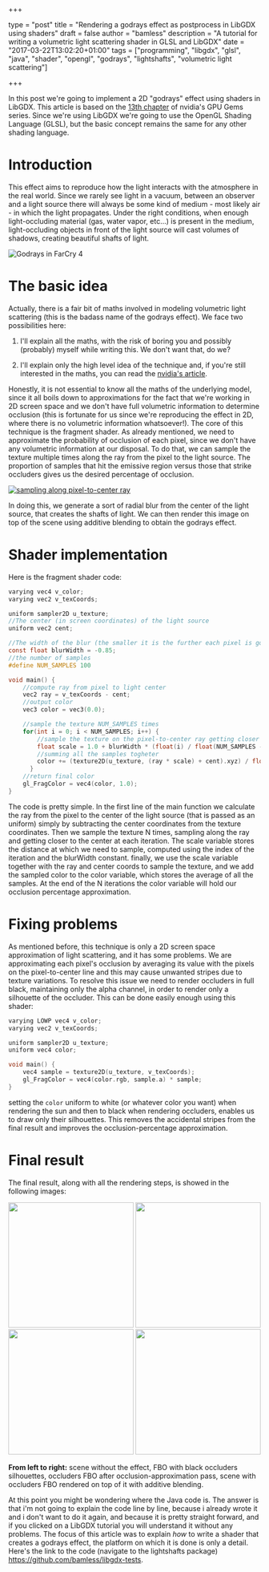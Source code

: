 +++

type = "post"
title = "Rendering a godrays effect as postprocess in LibGDX using shaders"
draft = false
author = "bamless"
description = "A tutorial for writing a volumetric light scattering shader in GLSL and LibGDX"
date = "2017-03-22T13:02:20+01:00"
tags = ["programming", "libgdx", "glsl", "java", "shader", "opengl", "godrays", "lightshafts", "volumetric light scattering"]

+++


In this post we're going to implement a 2D "godrays" effect using shaders in LibGDX. This article is based on the [13th chapter](http://http.developer.nvidia.com/GPUGems3/gpugems3_ch13.html) of nvidia's GPU Gems series. Since we're using LibGDX we're going to use the OpenGL Shading Language (GLSL), but the basic concept remains the same for any other shading language.

# Introduction

This effect aims to reproduce how the light interacts with the atmosphere in the real world. Since we rarely see light in a vacuum, between an observer and a light source there will always be some kind of medium - most likely air - in which the light propagates. Under the right conditions, when enough light-occluding material (gas, water vapor, etc...) is present in the medium, light-occluding objects in front of the light source will cast volumes of shadows, creating beautiful shafts of light.

![](https://carlabrennan.files.wordpress.com/2012/08/god-rays-6.jpg "Godrays in FarCry 4")

# The basic idea

Actually, there is a fair bit of maths involved in modeling volumetric light scattering (this is the badass name of the godrays effect). We face two possibilities here:

1. I'll explain all the maths, with the risk of boring you and possibly (probably) myself while writing this. We don't want that, do we?

2. I'll explain only the high level idea of the technique and, if you're still interested in the maths, you can read the [nvidia's article](http://http.developer.nvidia.com/GPUGems3/gpugems3_ch13.html).

Honestly, it is not essential to know all the maths of the underlying model, since it all boils down to approximations for the fact that we're working in 2D screen space and we don't have full volumetric information to determine occlusion (this is fortunate for us since we're reproducing the effect in 2D, where there is no volumetric information whatsoever!). The core of this technique is the fragment shader. As already mentioned, we need to approximate the probability of occlusion of each pixel, since we don't have any volumetric information at our disposal. To do that, we can sample the texture multiple times along the ray from the pixel to the light source. The proportion of samples that hit the emissive region versus those that strike occluders gives us the desired percentage of occlusion.

[![](/res/rendering-godrays/post_godrays_expl1.png "sampling along pixel-to-center ray")](/res/rendering-godrays/post_godrays_expl1.png)

In doing this, we generate a sort of radial blur from the center of the light source, that creates the shafts of light. We can then render this image on top of the scene using additive blending to obtain the godrays effect.

# Shader implementation

Here is the fragment shader code:

```c
varying vec4 v_color;
varying vec2 v_texCoords;

uniform sampler2D u_texture;
//The center (in screen coordinates) of the light source
uniform vec2 cent;

//The width of the blur (the smaller it is the further each pixel is going to sample)
const float blurWidth = -0.85;
//the number of samples
#define NUM_SAMPLES 100

void main() {
    //compute ray from pixel to light center
    vec2 ray = v_texCoords - cent;
    //output color
    vec3 color = vec3(0.0);

    //sample the texture NUM_SAMPLES times
    for(int i = 0; i < NUM_SAMPLES; i++) {
        //sample the texture on the pixel-to-center ray getting closer to the center every iteration
        float scale = 1.0 + blurWidth * (float(i) / float(NUM_SAMPLES - 1));
        //summing all the samples togheter
        color += (texture2D(u_texture, (ray * scale) + cent).xyz) / float(NUM_SAMPLES);
      }
    //return final color
    gl_FragColor = vec4(color, 1.0);
}
```

The code is pretty simple. In the first line of the main function we calculate the ray from the pixel to the center of the light source (that is passed as an uniform) simply by subtracting the center coordinates from the texture coordinates. Then we sample the texture N times, sampling along the ray and getting closer to the center at each iteration. The scale variable stores the distance at which we need to sample, computed using the index of the iteration and the blurWidth constant. finally, we use the scale variable together with the ray and center coords to sample the texture, and we add the sampled color to the color variable, which stores the average of all the samples. At the end of the N iterations the color variable will hold our occlusion percentage approximation.

# Fixing problems

As mentioned before, this technique is only a 2D screen space approximation of light scattering, and it has some problems. We are approximating each pixel's occlusion by averaging its value with the pixels on the pixel-to-center line and this may cause unwanted stripes due to texture variations. To resolve this issue we need to render occluders in full black, maintaining only the alpha channel, in order to render only a silhouette of the occluder. This can be done easily enough using this shader:

```c
varying LOWP vec4 v_color;
varying vec2 v_texCoords;

uniform sampler2D u_texture;
uniform vec4 color;

void main() {
    vec4 sample = texture2D(u_texture, v_texCoords);
    gl_FragColor = vec4(color.rgb, sample.a) * sample;
}
```

setting the `color` uniform to white (or whatever color you want) when rendering the sun and then to black when rendering occluders, enables us to draw only their silhouettes. This removes the accidental stripes from the final result and improves the occlusion-percentage approximation.

# Final result

The final result, along with all the rendering steps, is showed in the following images:

<style type="text/css">
.result {
	display: inline-block;
	margin-left: auto;
  margin-right: auto;
	margin-top: auto !important;
	margin-bottom auto !important;
  width: 250px;
}
#imgContainer {
    text-align:center;
}
</style>
<div id="imgContainer">
<img class="result" src="/res/rendering-godrays/a.jpg">
<img class="result" src="/res/rendering-godrays/b.jpg">
<img class="result" src="/res/rendering-godrays/c.jpg">
<img class="result" src="/res/rendering-godrays/d.jpg">
</div>

**From left to right:** scene without the effect, FBO with black occluders silhouettes, occluders FBO after occlusion-approximation pass, scene with occluders FBO rendered on top of it with additive blending.

At this point you might be wondering where the Java code is. The answer is that i'm not going to explain the code line by line, because i already wrote it and i don't want to do it again, and because it is pretty straight forward, and if you clicked on a LibGDX tutorial you will understand it without any problems. The focus of this article was to explain _how_ to write a shader that creates a godrays effect, the platform on which it is done is only a detail. \
Here's the link to the code (navigate to the lightshafts package) <https://github.com/bamless/libgdx-tests>.

